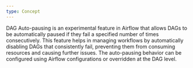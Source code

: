 ```yaml
---
type: Concept
---
```


DAG Auto-pausing is an experimental feature in Airflow that allows DAGs to be automatically paused if they fail a specified number of times consecutively. This feature helps in managing workflows by automatically disabling DAGs that consistently fail, preventing them from consuming resources and causing further issues. The auto-pausing behavior can be configured using Airflow configurations or overridden at the DAG level.